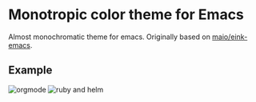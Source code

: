 # Monotropic color theme for Emacs

Almost monochromatic theme for emacs. Originally based on [maio/eink-emacs](https://github.com/maio/eink-emacs). 

## Example

![orgmode](https://dl.dropboxusercontent.com/spa/6f6p31rqk1cfe43/es2s9z0a.png)
![ruby and helm](https://dl.dropboxusercontent.com/spa/6f6p31rqk1cfe43/f4jk1nho.png)
